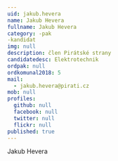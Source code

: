 ```yaml
---
uid: jakub.hevera
name: Jakub Hevera
fullname: Jakub Hevera
category: -pak
-kandidat
img: null
description: člen Pirátské strany
candidatedesc: Elektrotechnik
ordpak: null
ordkomunal2018: 5
mail:
  - jakub.hevera@pirati.cz
mob: null
profiles:
  github: null
  facebook: null
  twitter: null
  flickr: null
published: true
---
```


Jakub Hevera
